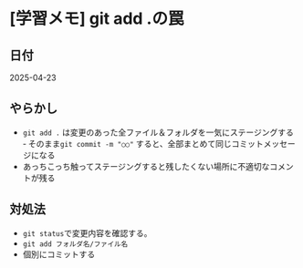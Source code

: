 # [学習メモ] git add .の罠

## 日付  
2025-04-23

## やらかし
- `git add .` は変更のあった全ファイル＆フォルダを一気にステージングする
‐ そのまま`git commit -m "○○"` すると、全部まとめて同じコミットメッセージになる
- あっちこっち触ってステージングすると残したくない場所に不適切なコメントが残る

## 対処法
- `git status`で変更内容を確認する。
- `git add フォルダ名/ファイル名`
- 個別にコミットする